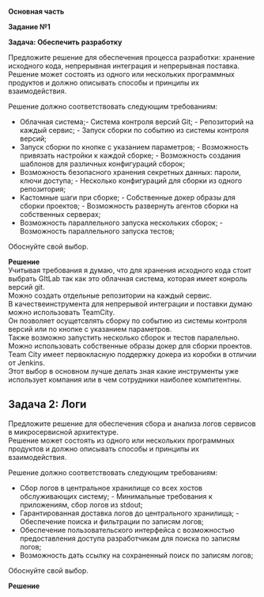 **Основная часть**     
    
    
**Задание №1**    
   
**Задача: Обеспечить разработку**

Предложите решение для обеспечения процесса разработки: хранение исходного кода, непрерывная интеграция и непрерывная поставка. 
Решение может состоять из одного или нескольких программных продуктов и должно описывать способы и принципы их взаимодействия.

Решение должно соответствовать следующим требованиям:   
- Облачная система;- Система контроля версий Git; - Репозиторий на каждый сервис; - Запуск сборки по событию из системы контроля версий;   
- Запуск сборки по кнопке с указанием параметров; - Возможность привязать настройки к каждой сборке; - Возможность создания шаблонов для различных конфигураций сборок;   
- Возможность безопасного хранения секретных данных: пароли, ключи доступа; - Несколько конфигураций для сборки из одного репозитория;   
- Кастомные шаги при сборке; - Собственные докер образы для сборки проектов; - Возможность развернуть агентов сборки на собственных серверах;   
- Возможность параллельного запуска нескольких сборок; - Возможность параллельного запуска тестов;   

Обоснуйте свой выбор.   
    
**Решение**   
Учитывая требования я думаю, что для хранения исходного кода стоит выбрать GItLab так как это облачная система, которая имеет конроль версий git.  
Можно создать отдельные репозитории на каждый сервис.   
В качествеинструмента для непрерывой интеграции и поставки думаю можно использовать TeamCity.    
Он позволяет осущетсвлять сборку по событию из системы контроля версий или по кнопке с указанием параметров.    
Также возможно запустить несколько сборок и тестов паралельно. Можно использовать собственные образы докер для сборки проектов. 
Team City имеет первокласную поддержку докера из коробки в отличии от Jenkins.   
Этот выбор в основном лучше делать зная какие инструменты уже использует компания или в чем сотрудники наиболее компитентны.    
    
## Задача 2: Логи

Предложите решение для обеспечения сбора и анализа логов сервисов в микросервисной архитектуре.   
Решение может состоять из одного или нескольких программных продуктов и должно описывать способы и принципы их взаимодействия.   

Решение должно соответствовать следующим требованиям:   
- Сбор логов в центральное хранилище со всех хостов обслуживающих систему; - Минимальные требования к приложениям, сбор логов из stdout;   
- Гарантированная доставка логов до центрального хранилища; - Обеспечение поиска и фильтрации по записям логов;   
- Обеспечение пользовательского интерфейса с возможностью предоставления доступа разработчикам для поиска по записям логов;   
- Возможность дать ссылку на сохраненный поиск по записям логов;   

Обоснуйте свой выбор.   
   
**Решение**    
